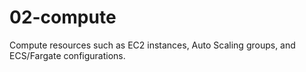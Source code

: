 # 02-compute

Compute resources such as EC2 instances, Auto Scaling groups, and ECS/Fargate configurations.

